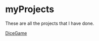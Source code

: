 # myProjects
These are all the projects that I have done. 

[DiceGame](myProjects/TheDiceGame/index.html)
